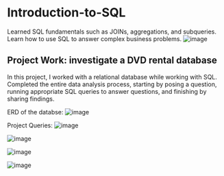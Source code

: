 # Introduction-to-SQL
Learned SQL fundamentals such as JOINs, aggregations, and subqueries. Learn how to use SQL to answer complex business problems.
![image](https://github.com/sondosaabed/NanoDegree-Data-Science-with-Python/assets/65151701/3bf6a336-de4c-4b7e-8261-60ebf6dadc14)

## Project Work: investigate a DVD rental database
In this project, I worked with a relational database while working with SQL. Completed the entire data analysis process, starting by posing a question, running appropriate SQL queries to answer
questions, and finishing by sharing findings.

ERD of the databse:
![image](https://github.com/sondosaabed/Introduction-to-SQL/assets/65151701/8a36e32b-682f-457c-9503-8a547395f8b4)

Project Queries:
![image](https://github.com/sondosaabed/Introduction-to-SQL/assets/65151701/27658f22-58bf-4e22-a0f6-e094c9d59c81)


![image](https://github.com/sondosaabed/Introduction-to-SQL/assets/65151701/baf0605e-6a7f-41cf-ac1c-793ac4c4a66e)


![image](https://github.com/sondosaabed/Introduction-to-SQL/assets/65151701/4afe99ec-b51f-49e4-bc79-2e6206aa8a71)

![image](https://github.com/sondosaabed/Introduction-to-SQL/assets/65151701/941fdce9-23bd-444e-a15d-c1c38588e0f2)
